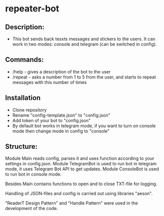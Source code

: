 # repeater-bot

## Description:
* This bot sends back tesxts messages and stickers to the users. It can work in two modes: console and telegram (can be switched in config).

## Commands:
* /help - gives a description of the bot to the user
* /repeat - asks a number from 1 to 5 from the user, and starts to repeat messages with this number of times

## Installation
* Clone repository
* Rename "config-template.json" to "config.json"
* Add token of your bot to "config.json"
* By default bot works in telegram mode, if you want to turn on console mode then change mode in config to "console"

## Structure:
Module Main reads config, parses it and uses function according to your settings in config.json. Module TelegramBot is used to run bot in telegram mode, it uses Telegram Bot API to get updates. Module ConsoleBot is used to run bot in console mode.

Besides Main contains functions to open and to close TXT-file for logging.

Handling of JSON-files and config is carried out using libraries "aeson".

"ReaderT Design Pattern" and "Handle Pattern" were used in the development of the code.